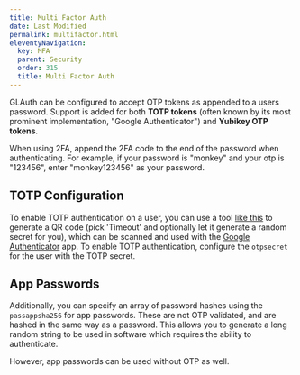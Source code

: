```yaml
---
title: Multi Factor Auth
date: Last Modified 
permalink: multifactor.html
eleventyNavigation:
  key: MFA
  parent: Security
  order: 315
  title: Multi Factor Auth
---
```

GLAuth can be configured to accept OTP tokens as appended to a users password. Support is added for both **TOTP tokens** (often known by its most prominent implementation, "Google Authenticator") and **Yubikey OTP tokens**.

When using 2FA, append the 2FA code to the end of the password when authenticating. For example, if your password is "monkey" and your otp is "123456", enter "monkey123456" as your password.

## TOTP Configuration

To enable TOTP authentication on a user, you can use a tool [like this](https://freeotp.github.io/qrcode.html) to generate a QR code (pick 'Timeout' and optionally let it generate a random secret for you), which can be scanned and used with the [Google Authenticator](https://play.google.com/store/apps/details?id=com.google.android.apps.authenticator2&hl=en) app. To enable TOTP authentication, configure the `otpsecret` for the user with the TOTP secret.

## App Passwords

Additionally, you can specify an array of password hashes using the `passappsha256` for app passwords. These are not OTP validated, and are hashed in the same way as a password. This allows you to generate a long random string to be used in software which requires the ability to authenticate.

However, app passwords can be used without OTP as well.
